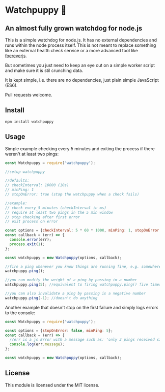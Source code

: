 # Watchpuppy 🐶
## An almost fully grown watchdog for node.js

This is a simple watchdog for node.js. It has no external dependencies and runs within the node process itself.
This is not meant to replace something like an external health check service or a more advanced tool like [foereverjs](https://github.com/foreverjs/forever).

But sometimes you just need to keep an eye out on a simple worker script and make sure it is stil crunching data.

It is kept simple, i.e. there are no dependencies, just plain simple JavaScript (ES6).

Pull requests welcome.


## Install

```
npm install watchpuppy
```

## Usage

Simple example checking every 5 minutes and exiting the process if there weren't at least two pings:
```js
const Watchpuppy = require('watchpuppy');

//setup watchpuppy

//defaults:
// checkInterval: 10000 (10s)
// minPing: 1
// stopOnError: true (stop the watchpuppy when a check fails)

//example:
// check every 5 minutes (checkInterval in ms)
// require at least two pings in the 5 min window
// stop checking after first error
// exit process on error

const options = {checkInterval: 5 * 60 * 1000, minPing: 1, stopOnError: true};
const callback = (err) => {
  console.error(err);
  process.exit(1);
};

const watchpuppy = new Watchpuppy(options, callback);

//fire a ping whenever you know things are running fine, e.g. somewhere in your stream processing
watchpuppy.ping();

//you can modify the weight of a ping by passing in a number
watchpuppy.ping(5); //equivalent to firing watchpuppy.ping() five times

//you can also invalidate a ping by passing in a negative number
watchpuppy.ping(-1); //doesn't do anything
```

Another example that doesn't stop on the first failure and simply logs errors to the console:
```js
const Watchpuppy = require('watchpuppy');

const options = {stopOnError: false, minPing: 5};
const callback = (err) => {
  //err is a js Error with a message such as: 'only 3 pings received since last check'
  console.log(err.message);
};

const watchpuppy = new Watchpuppy(options, callback);
```

## License

This module is licensed under the MIT license.
